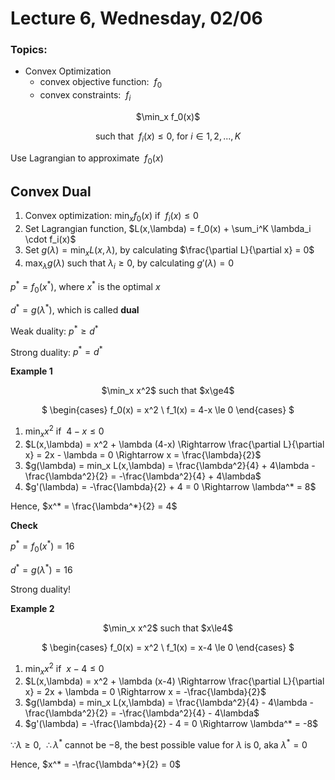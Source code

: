 # Lecture 6, Wednesday, 02/06

### Topics: 
- Convex Optimization
	- convex objective function: $\ f_0$
	- convex constraints: $\ f_i$

<center>
$\min_x f_0(x)$

such that $\ f_i(x) \le 0$, for $i \in 1,2,...,K$
</center>

Use Lagrangian to approximate $\ f_0(x)$

## Convex Dual

1. Convex optimization: $\min_x f_0(x)$ if $\ f_i(x) \le 0$
2. Set Lagrangian function, $L(x,\lambda) = f_0(x) + \sum_i^K \lambda_i \cdot f_i(x)$
3. Set $g(\lambda) = \min_x L(x,\lambda)$, by calculating $\frac{\partial L}{\partial x} = 0$
4. $\max_\lambda g(\lambda)$ such that $\lambda_i \ge 0$, by calculating $g'(\lambda) = 0$

$p^* = f_0(x^*)$, where $x^*$ is the optimal $x$

$d^* = g(\lambda^*)$, which is called **dual**

Weak duality: $p^* \ge d^*$

Strong duality: $p^* = d^*$

**Example 1**

<center>
$\min_x x^2$ such that $x\ge4$

$
\begin{cases}
f_0(x) = x^2 \\
f_1(x) = 4-x \le 0
\end{cases}
$
</center>

1. $\min_x x^2$ if $\ 4-x \le 0$
2. $L(x,\lambda) = x^2 + \lambda (4-x) \Rightarrow \frac{\partial L}{\partial x} = 2x - \lambda = 0 \Rightarrow x = \frac{\lambda}{2}$
3. $g(\lambda) = min_x L(x,\lambda) = \frac{\lambda^2}{4} + 4\lambda - \frac{\lambda^2}{2} = -\frac{\lambda^2}{4} + 4\lambda$
4. $g'(\lambda) = -\frac{\lambda}{2} + 4 = 0 \Rightarrow \lambda^* = 8$

Hence, $x^* = \frac{\lambda^*}{2} = 4$

**Check**

$p^* = f_0(x^*) = 16$

$d^* = g(\lambda^*) = 16$

Strong duality!

**Example 2**

<center>
$\min_x x^2$ such that $x\le4$

$
\begin{cases}
f_0(x) = x^2 \\
f_1(x) = x-4 \le 0
\end{cases}
$
</center>

1. $\min_x x^2$ if $\ x-4 \le 0$
2. $L(x,\lambda) = x^2 + \lambda (x-4) \Rightarrow \frac{\partial L}{\partial x} = 2x + \lambda = 0 \Rightarrow x = -\frac{\lambda}{2}$
3. $g(\lambda) = min_x L(x,\lambda) = \frac{\lambda^2}{4} - 4\lambda - \frac{\lambda^2}{2} = -\frac{\lambda^2}{4} - 4\lambda$
4. $g'(\lambda) = -\frac{\lambda}{2} - 4 = 0 \Rightarrow \lambda^* = -8$

$\because \lambda \ge 0$, $\ \therefore \lambda^*$ cannot be $-8$, the best possible value for $\lambda$ is 0, aka $\lambda^* = 0$

Hence, $x^* = -\frac{\lambda^*}{2} = 0$